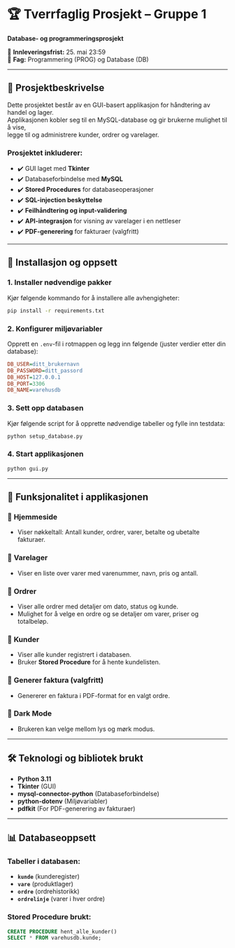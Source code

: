 # 🏆 Tverrfaglig Prosjekt – Gruppe 1  
**Database- og programmeringsprosjekt**  

📅 **Innleveringsfrist:** 25. mai 23:59  
📌 **Fag:** Programmering (PROG) og Database (DB)  

---

## 📝 Prosjektbeskrivelse  
Dette prosjektet består av en GUI-basert applikasjon for håndtering av handel og lager.  
Applikasjonen kobler seg til en MySQL-database og gir brukerne mulighet til å vise,  
legge til og administrere kunder, ordrer og varelager.  

### **Prosjektet inkluderer:**  
- ✔️ GUI laget med **Tkinter**  
- ✔️ Databaseforbindelse med **MySQL**  
- ✔️ **Stored Procedures** for databaseoperasjoner  
- ✔️ **SQL-injection beskyttelse**  
- ✔️ **Feilhåndtering og input-validering**  
- ✔️ **API-integrasjon** for visning av varelager i en nettleser  
- ✔️ **PDF-generering** for fakturaer (valgfritt)  

---

## 📂 Installasjon og oppsett  

### **1. Installer nødvendige pakker**  
Kjør følgende kommando for å installere alle avhengigheter:  

```bash
pip install -r requirements.txt
```

### **2. Konfigurer miljøvariabler**  
Opprett en `.env`-fil i rotmappen og legg inn følgende (juster verdier etter din database):  

```ini
DB_USER=ditt_brukernavn
DB_PASSWORD=ditt_passord
DB_HOST=127.0.0.1
DB_PORT=3306
DB_NAME=varehusdb
```

### **3. Sett opp databasen**  
Kjør følgende script for å opprette nødvendige tabeller og fylle inn testdata:  

```bash
python setup_database.py
```

### **4. Start applikasjonen**  

```bash
python gui.py
```

---

## 📌 Funksjonalitet i applikasjonen  

### 🔹 **Hjemmeside**  
- Viser nøkkeltall: Antall kunder, ordrer, varer, betalte og ubetalte fakturaer.  

### 🔹 **Varelager**  
- Viser en liste over varer med varenummer, navn, pris og antall.  

### 🔹 **Ordrer**  
- Viser alle ordrer med detaljer om dato, status og kunde.  
- Mulighet for å velge en ordre og se detaljer om varer, priser og totalbeløp.  

### 🔹 **Kunder**  
- Viser alle kunder registrert i databasen.  
- Bruker **Stored Procedure** for å hente kundelisten.  

### 🔹 **Generer faktura (valgfritt)**  
- Genererer en faktura i PDF-format for en valgt ordre.  

### 🔹 **Dark Mode**  
- Brukeren kan velge mellom lys og mørk modus.  

---

## 🛠 **Teknologi og bibliotek brukt**  
- **Python 3.11**  
- **Tkinter** (GUI)  
- **mysql-connector-python** (Databaseforbindelse)  
- **python-dotenv** (Miljøvariabler)  
- **pdfkit** (For PDF-generering av fakturaer)  

---

## 📊 **Databaseoppsett**  

### **Tabeller i databasen:**  
- **`kunde`** (kunderegister)  
- **`vare`** (produktlager)  
- **`ordre`** (ordrehistorikk)  
- **`ordrelinje`** (varer i hver ordre)  

### **Stored Procedure brukt:**  
```sql
CREATE PROCEDURE hent_alle_kunder()
SELECT * FROM varehusdb.kunde;
```
